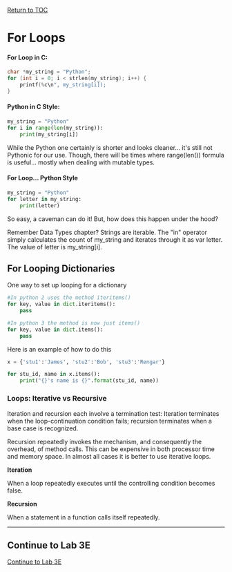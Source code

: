 <a href="https://github.com/CyberTrainingUSAF/07-Python-Programming/blob/master/00-Table-of-Contents.md" rel="Return to TOC"> Return to TOC </a>

# For Loops

#### For Loop in C:

```c
char *my_string = "Python";
for (int i = 0; i < strlen(my_string); i++) {
    printf(%c\n", my_string[i]);
}
```

#### Python in C Style:

```python
my_string = "Python"
for i in range(len(my_string)):
    print(my_string[i])
```

While the Python one certainly is shorter and looks cleaner... it's still not Pythonic for our use. Though, there will be times where range\(len\(\)\) formula is useful... mostly when dealing with mutable types.

#### For Loop... Python Style

```python
my_string = "Python"
for letter in my_string:
    print(letter)
```

So easy, a caveman can do it! But, how does this happen under the hood?

Remember Data Types chapter? Strings are iterable. The "in" operator simply calculates the count of my\_string and iterates through it as var letter. The value of letter is my\_string\[i\].

## For Looping Dictionaries

One way to set up looping for a dictionary

```python
#In python 2 uses the method iteritems()
for key, value in dict.iteritems():
    pass
```

```python 3
#In python 3 the method is now just items()
for key, value in dict.items():
    pass
```
Here is an example of how to do this

```python
x = {'stu1':'James', 'stu2':'Bob', 'stu3':'Rengar'}

for stu_id, name in x.items():
    print("{}'s name is {}".format(stu_id, name))
```

### Loops: Iterative vs Recursive

Iteration and recursion each involve a termination test: Iteration terminates when the loop-continuation condition fails; recursion terminates when a base case is recognized.

Recursion repeatedly invokes the mechanism, and consequently the overhead, of method calls. This can be expensive in both processor time and memory space. In almost all cases it is better to use iterative loops.

**Iteration**

When a loop repeatedly executes until the controlling condition becomes false.

**Recursion**

When a statement in a function calls itself repeatedly.  

---
## Continue to Lab 3E

<a href="https://github.com/CyberTrainingUSAF/07-Python-Programming/blob/master/03_Flow_Control/lab3e.md"> Continue to Lab 3E </a>
